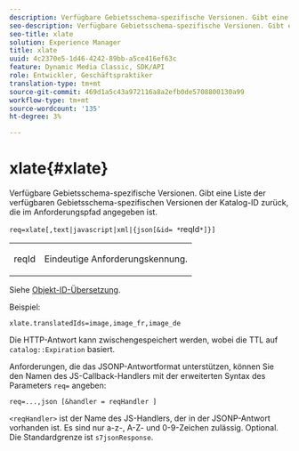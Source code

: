 ```yaml
---
description: Verfügbare Gebietsschema-spezifische Versionen. Gibt eine Liste der verfügbaren Gebietsschema-spezifischen Versionen der Katalog-ID zurück, die im Anforderungspfad angegeben ist.
seo-description: Verfügbare Gebietsschema-spezifische Versionen. Gibt eine Liste der verfügbaren Gebietsschema-spezifischen Versionen der Katalog-ID zurück, die im Anforderungspfad angegeben ist.
seo-title: xlate
solution: Experience Manager
title: xlate
uuid: 4c2370e5-1d46-4242-89bb-a5ce416ef63c
feature: Dynamic Media Classic, SDK/API
role: Entwickler, Geschäftspraktiker
translation-type: tm+mt
source-git-commit: 469d1a5c43a972116a8a2efb0de5708800130a99
workflow-type: tm+mt
source-wordcount: '135'
ht-degree: 3%

---
```



# xlate{#xlate}

Verfügbare Gebietsschema-spezifische Versionen. Gibt eine Liste der verfügbaren Gebietsschema-spezifischen Versionen der Katalog-ID zurück, die im Anforderungspfad angegeben ist.

`req=xlate[,text|javascript|xml|{json[&id= *`reqId`*]}]`

<table id="simpletable_8970A3A5A64F4DC2B184E251993390C5"> 
 <tr class="strow"> 
  <td class="stentry"> <p><span class="codeph"><span class="varname"> reqId</span></span> </p> </td> 
  <td class="stentry"> <p>Eindeutige Anforderungskennung. </p></td> 
 </tr> 
</table>

Siehe [Objekt-ID-Übersetzung](../../../../../../is-api/http-ref/image-serving-api-ref/c-http-protocol-reference/c-syntax-and-features/r-object-id-translation.md#reference-cf3e34e6cbb346d69ded9982bfdef414).

Beispiel:

`xlate.translatedIds=image,image_fr,image_de`

Die HTTP-Antwort kann zwischengespeichert werden, wobei die TTL auf `catalog::Expiration` basiert.

Anforderungen, die das JSONP-Antwortformat unterstützen, können Sie den Namen des JS-Callback-Handlers mit der erweiterten Syntax des Parameters `req=` angeben:

`req=...,json [&handler = reqHandler ]`

`<reqHandler>` ist der Name des JS-Handlers, der in der JSONP-Antwort vorhanden ist. Es sind nur a-z-, A-Z- und 0-9-Zeichen zulässig. Optional. Die Standardgrenze ist `s7jsonResponse`.
